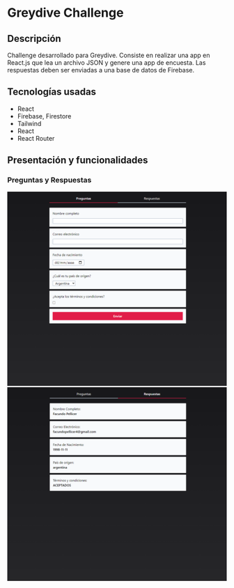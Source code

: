 # Greydive Challenge

## Descripción

Challenge desarrollado para Greydive. Consiste en realizar una app en React.js que lea un archivo JSON y genere una app de encuesta. Las respuestas deben ser enviadas a una base de datos de Firebase.

## Tecnologías usadas

- React
- Firebase, Firestore
- Tailwind
- React
- React Router

## Presentación y funcionalidades

### Preguntas y Respuestas

<img src="./imgs/questions.png" alt="questions"/>
<img src="./imgs/answers.png" alt="answers"/>
